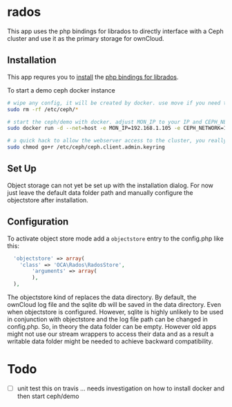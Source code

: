 # rados
This app uses the php bindings for librados to directly interface with a Ceph cluster and use it as the primary storage for ownCloud.

## Installation

This app requres you to [install](https://github.com/ceph/phprados/blob/master/INSTALL) the [php bindings for librados](https://github.com/ceph/phprados).

To start a demo ceph docker instance 
```sh
# wipe any config, it will be created by docker. use move if you need the existing config
sudo rm -rf /etc/ceph/* 

# start the ceph/demo with docker. adjust MON_IP to your IP and CEPH_NETWORK to your subnet
sudo docker run -d --net=host -e MON_IP=192.168.1.105 -e CEPH_NETWORK=192.168.1.0/24 -v /etc/ceph:/etc/ceph -P ceph/demo 

# a quick hack to allow the webserver access to the cluster, you really shold not do this in your production environment ...
sudo chmod go+r /etc/ceph/ceph.client.admin.keyring
```

## Set Up
Object storage can not yet be set up with the installation dialog. For now just leave the default data folder path and manually configure the objectstore after installation.

## Configuration
To activate object store mode add a `objectstore` entry to the config.php like this:

```php
  'objectstore' => array(
    'class' => 'OCA\Rados\RadosStore',
        'arguments' => array(
        ),
  ),
```

The objectstore kind of replaces the data directory. By default, the ownCloud log file and the sqlite db will be saved in the data directory. Even when objectstore is configured. However, sqlite is highly unlikely to be used in conjunction with objectstore and the log file path can be changed in config.php. So, in theory the data folder can be empty. However old apps might not use our stream wrappers to access their data and as a result a writable data folder might be needed to achieve backward compatibility.

# Todo

- [ ] unit test this on travis ... needs investigation on how to install docker and then start ceph/demo 
